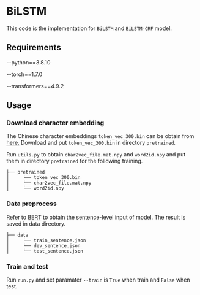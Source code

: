 # BiLSTM

This code is the implementation for `BiLSTM` and `BiLSTM-CRF` model.

## Requirements

--python==3.8.10

--torch==1.7.0

--transformers==4.9.2

## Usage

### Download character embedding

The Chinese character embeddings `token_vec_300.bin` can be obtain from [here.](https://github.com/liuhuanyong/ChineseEmbedding) Download and put `token_vec_300.bin` in directory `pretrained`.

Run `utils.py` to obtain `char2vec_file.mat.npy` and `word2id.npy` and put them in directory `pretrained` for the following training.


```
├── pretrained
│     └── token_vec_300.bin
│     └── char2vec_file.mat.npy
│     └── word2id.npy
```

### Data preprocess

Refer to [BERT](../BERT) to obtain the sentence-level input of model. The result is saved in data directory.

```
├── data
│     └── train_sentence.json
│     └── dev_sentence.json
│     └── test_sentence.json
```

### Train and test

Run `run.py` and set paramater `--train` is `True` when train and `False` when test.
